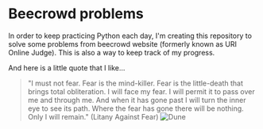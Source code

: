 # Beecrowd problems

In order to keep practicing Python each day, I'm creating this repository to solve some problems from beecrowd website (formerly known as URI Online Judge). This is also a way to keep track of my progress. 

And here is a little quote that I like...

> "I must not fear. Fear is the mind-killer. Fear is the little-death that brings total obliteration. I will face my fear. I will permit it to pass over me and through me. And when it has gone past I will turn the inner eye to see its path. Where the fear has gone there will be nothing. Only I will remain." (Litany Against Fear)
![Dune](https://cdn.myportfolio.com/1106a126cb8c279c74f2a01a8c318f38/06480e1b798bc8cac4345f818f4d13573cf974faaa59f1bd15a3c672c451224167cdd3ad880ad290_rw_1920.jpg?h=68695a1f014c33e1c37b4fa4f6f4a89e)
